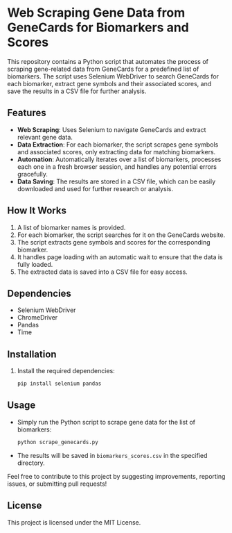 # Web Scraping Gene Data from GeneCards for Biomarkers and Scores

This repository contains a Python script that automates the process of scraping gene-related data from GeneCards for a predefined list of biomarkers. The script uses Selenium WebDriver to search GeneCards for each biomarker, extract gene symbols and their associated scores, and save the results in a CSV file for further analysis.

## Features

- **Web Scraping**: Uses Selenium to navigate GeneCards and extract relevant gene data.
- **Data Extraction**: For each biomarker, the script scrapes gene symbols and associated scores, only extracting data for matching biomarkers.
- **Automation**: Automatically iterates over a list of biomarkers, processes each one in a fresh browser session, and handles any potential errors gracefully.
- **Data Saving**: The results are stored in a CSV file, which can be easily downloaded and used for further research or analysis.

## How It Works

1. A list of biomarker names is provided.
2. For each biomarker, the script searches for it on the GeneCards website.
3. The script extracts gene symbols and scores for the corresponding biomarker.
4. It handles page loading with an automatic wait to ensure that the data is fully loaded.
5. The extracted data is saved into a CSV file for easy access.

## Dependencies

- Selenium WebDriver
- ChromeDriver
- Pandas
- Time

## Installation

1. Install the required dependencies:
    ```bash
    pip install selenium pandas
    ```

## Usage

- Simply run the Python script to scrape gene data for the list of biomarkers:
    ```bash
    python scrape_genecards.py
    ```

- The results will be saved in `biomarkers_scores.csv` in the specified directory.

Feel free to contribute to this project by suggesting improvements, reporting issues, or submitting pull requests!

## License

This project is licensed under the MIT License.
